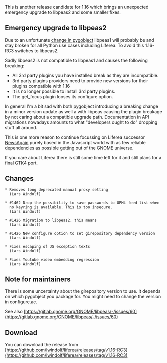 This is another release candidate for 1.16 which brings an unexpected emergency upgrade
to libpeas2 and some smaller fixes.

##  Emergency upgrade to libpeas2

Due to an unfortunate [change in pygobject](https://gitlab.archlinux.org/archlinux/packaging/packages/pygobject/-/issues/3) libpeas1 will probably be and stay broken 
for all Python use cases including Liferea. To avoid this 1.16-RC3 switches to libpeas2.

Sadly libpeas2 is not compatible to libpeas1 and causes the following breaking:

- All 3rd party plugins you have installed break as they are incompatible.
- 3rd party plugins providers need to provide new versions for their plugins compatible with 1.16
- It is no longer possible to install 3rd party plugins.
- The get_focus plugin looses its configure option.

In general I'm a bit sad with both pygobject introducing a breaking change in a minor version update as well a with libpeas causing the plugin breakage by not caring about a compatible upgrade path. Documentation in API migrations nowadays amounts to what "developers ought to do" dropping stuff all around. 

This is one more reason to continue focussing on Liferea successor [NewsAgain](https://github.com/lwindolf/newsagain) purely based in the Javascript world with as few reliable dependencies as possible getting out of the GNOME universe.

If you care about Liferea there is still some time left for it and still plans for a final GTK4 port.

## Changes

	* Removes long deprecated manual proxy setting
	  (Lars Windolf)

	* #1462 Drop the possibility to save passwords to OPML feed list when
	  no keyring is available. This is too insecure.
	  (Lars Windolf)

	* #1426 Migration to libpeas2, this means
	  (Lars Windolf)

	* #1426 New configure option to set girepository dependency version
	  (Lars Windolf)
	  
	* Fixes escaping of JS exception texts
	  (Lars Windolf)

	* Fixes Youtube video embedding regression
	  (Lars Windolf)

## Note for maintainers

There is some uncertainty about the girepository version to use. It depends on which pygobject
you package for. You might need to change the version in configure.ac.

See also [https://gitlab.gnome.org/GNOME/libpeas/-/issues/60](https://gitlab.gnome.org/GNOME/libpeas/-/issues/60)

## Download

You can download the release from [https://github.com/lwindolf/liferea/releases/tag/v1.16-RC3](https://github.com/lwindolf/liferea/releases/tag/v1.16-RC3)
